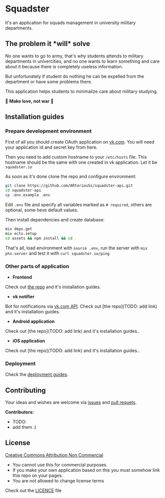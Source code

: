 # Squadster

It's an application for squads management in university military departments.

## The problem it \*will\* solve

No one wants to go to army, that's why students attends to military departments in univercities, and no one wants to learn something and care about it because there is completely useless information.

But unfortunately if student do nothing he can be expelled from the department or have some problems there.

This application helps students to minimalize care about military studying.

🌸 **Make love, not war** 🌸

## Installation guides

### Prepare development environment

First of all you should create OAuth application on [vk.com]("https://vk.com/apps?act=manage"). You will need your application id and secret key from here.

Then you need to add custom hostname to your `/etc/hosts` file. This hostname should be the same with one created in vk application. Let it be `squadster.io`

As soon as it's done clone the repo and configure environment:
```bash
git clone https://github.com/ARtoriouSs/squadster-api.git
cd squadster-api
cp .env.example .env
```
Edit `.env` file and specify all variables marked as `# required`, others are optional, some heve default values.

Then install dependencies and create database:
```bash
mix deps.get
mix ecto.setup
cd assets && npm install && cd -
```

That's all, load environment with `source .env`, run the server with `mix phx.server` and test it with `curl squadster.io/ping`

### Other parts of application

* **Frontend**

Check out [the repo](https://github.com/ARtoriouSs/squadster-frontend) and it's installation guides.

* **vk notifier**

Bot for notifications via [vk.com API](https://vk.com/dev). Check out [the repo](TODO: add link) and it's installation guides.

* **Android application**

Check out [the repo](TODO: add link) and it's installation guides..

* **iOS application**

Check out [the repo](TODO: add link) and it's installation guides..

### Deployment

Check the [deployment guides](https://hexdocs.pm/phoenix/deployment.html).

## Contributing

Your ideas and wishes are welcome via [issues](https://github.com/ARtoriouSs/squadster-api/issues) and [pull requets](https://github.com/ARtoriouSs/squadster-api/pulls).

**Contributors:**

* TODO:
* add them :)

## License

[Creative Commons Attribution Non Commercial](http://creativecommons.org/licenses/by-nc/4.0)

* You cannot use this for commercial purposes.
* If you make your own application based on this you must somehow link this repo on your pages.
* You are not allowed to change license terms

Check out the [LICENCE](LICENSE) file
